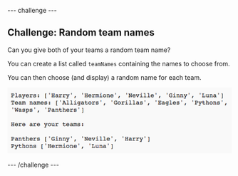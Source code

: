 \--- challenge \---

## Challenge: Random team names

Can you give both of your teams a random team name?

You can create a list called `teamNames` containing the names to choose from.

You can then choose (and display) a random name for each team.

![screenshot](images/team-finished.png)

\--- /challenge \---